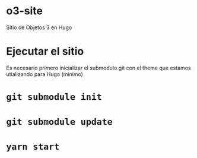 # o3-site

Sitio de Objetos 3 en Hugo

# Ejecutar el sitio
Es necesario primero inicializar el submodulo git con el theme que estamos utializando para Hugo (minimo)

# `git submodule init`
# `git submodule update`
# `yarn start`
